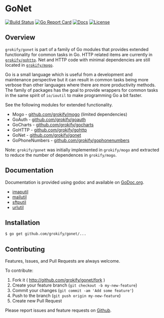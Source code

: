 GoNet
=====

[![Build Status][build-status-svg]][build-status-url]
[![Go Report Card][goreport-svg]][goreport-url]
[![Docs][docs-godoc-svg]][docs-godoc-url]
[![License][license-svg]][license-url]

## Overview

`grokify/gonet` is part of a family of Go modules that provides extended
functionality for common tasks in Go. HTTP related items are currently in
[`grokify/gohttp`](https://github.com/grokify/gohttp). Net and HTTP code
with minimal dependencies are still located in [`grokify/mogo`](https://github.com/grokify/mogo).

Go is a small language which is useful from a development and maintenance
perspective but it can result in common tasks being more verbose than other 
languages where there are more productivity methods. The family of packages
has the goal to provide wrappers for common tasks in the same spirit of `io/ioutil`
to make programming Go a bit faster.

See the following modules for extended functionality.

* Mogo - [github.com/grokify/mogo](https://github.com/grokify/mogo) (limited dependencies)
* GoAuth - [github.com/grokify/goauth](https://github.com/grokify/goauth)
* GoCharts - [github.com/grokify/gocharts](https://github.com/grokify/gocharts)
* GoHTTP - [github.com/grokify/gohttp](https://github.com/grokify/gohttp)
* GoNet - [github.com/grokify/gonet](https://github.com/grokify/gonet)
* GoPhoneNumbers - [github.com/grokify/gophonenumbers](https://github.com/grokify/gophonenumbers)

Note: `grokify/gonet` was initially implemented in `grokify/mogo` and extracted
to reduce the number of dependences in `grokify/mogo`.

## Documentation

Documentation is provided using godoc and available on [GoDoc.org](https://godoc.org/github.com/grokify/gonet).

- [imaputil](https://pkg.go.dev/github.com/grokify/gonet/imaputil)
- [mailutil](https://pkg.go.dev/github.com/grokify/gonet/mailutil)
- [sftputil](https://pkg.go.dev/github.com/grokify/gonet/sftputil)
- [urlutil](https://pkg.go.dev/github.com/grokify/gonet/urlutil)

## Installation

```bash
$ go get github.com/grokify/gonet/...
```

## Contributing

Features, Issues, and Pull Requests are always welcome.

To contribute:

1. Fork it ( http://github.com/grokify/gonet/fork )
2. Create your feature branch (`git checkout -b my-new-feature`)
3. Commit your changes (`git commit -am 'Add some feature'`)
4. Push to the branch (`git push origin my-new-feature`)
5. Create new Pull Request

Please report issues and feature requests on [Github](https://github.com/grokify/mogo).

 [used-by-svg]: https://sourcegraph.com/github.com/grokify/gonet/-/badge.svg
 [used-by-url]: https://sourcegraph.com/github.com/grokify/gonet?badge
 [build-status-svg]: https://github.com/grokify/gonet/workflows/test/badge.svg?branch=master
 [build-status-url]: https://github.com/grokify/gonet/actions
 [goreport-svg]: https://goreportcard.com/badge/github.com/grokify/gonet
 [goreport-url]: https://goreportcard.com/report/github.com/grokify/gonet
 [codeclimate-status-svg]: https://codeclimate.com/github/grokify/gonet/badges/gpa.svg
 [codeclimate-status-url]: https://codeclimate.com/github/grokify/gonet
 [docs-godoc-svg]: https://pkg.go.dev/badge/github.com/grokify/gonet
 [docs-godoc-url]: https://pkg.go.dev/github.com/grokify/gonet
 [license-svg]: https://img.shields.io/badge/license-MIT-gonet.svg
 [license-url]: https://github.com/grokify/gonet/blob/master/LICENSE
